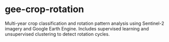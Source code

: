 # gee-crop-rotation
Multi-year crop classification and rotation pattern analysis using Sentinel-2 imagery and Google Earth Engine. Includes supervised learning and unsupervised clustering to detect rotation cycles.
